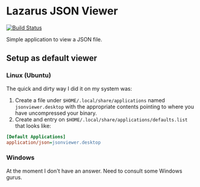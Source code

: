 # Lazarus JSON Viewer

[![Build Status](https://github.com/gcarreno/laz-JSON-Viewer/workflows/build-test/badge.svg?branch=master)](https://github.com/gcarreno/laz-JSON-Viewer/actions)


Simple application to view a JSON file.

## Setup as default viewer

### Linux (Ubuntu)

The quick and dirty way I did it on my system was:

1. Create a file under `$HOME/.local/share/applications` named `jsonviewer.desktop` with the appropriate contents pointing to where you have uncompressed your binary.
2. Create and entry on `$HOME/.local/share/applications/defaults.list` that looks like:

```ini
[Default Applications]
application/json=jsonviewer.desktop
```

### Windows

At the moment I don't have an answer. Need to consult some Windows gurus.
